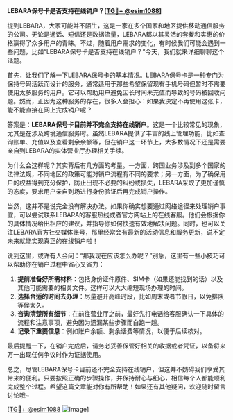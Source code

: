 **LEBARA保号卡是否支持在线销户？[[TG💪+ @esim1088](https://t.me/s/esim1088)]**

提到LEBARA，大家可能并不陌生，这是一家在多个国家和地区提供移动通信服务的公司。无论是通话、短信还是数据流量，LEBARA都以其灵活的套餐和实惠的价格赢得了众多用户的青睐。不过，随着用户需求的变化，有时候我们可能会遇到一些问题，比如“LEBARA保号卡是否支持在线销户？”今天，我们就来详细聊聊这个话题。

首先，让我们了解一下LEBARA保号卡的基本情况。LEBARA保号卡是一种专门为保持号码活跃而设计的服务，通常适用于那些希望保留现有手机号码但暂时不需要使用太多服务的用户。它可以帮助用户避免因长时间未充值而导致的号码被回收问题。然而，正因为这种服务的存在，很多人会担心：如果我决定不再使用这张卡，能不能直接在网上完成销户呢？

答案是：**LEBARA保号卡目前并不完全支持在线销户**。这是一个比较常见的现象，尤其是在涉及跨境通信服务时。虽然LEBARA提供了丰富的线上管理功能，比如查询账单、充值以及查看剩余余额等，但在销户这一环节上，大多数情况下还是需要亲自到LEBARA的实体营业厅办理相关手续。

为什么会这样呢？其实背后有几方面的考量。一方面，跨国业务涉及到多个国家的法律法规，不同地区的政策可能对销户流程有不同的要求；另一方面，为了确保用户的权益得到充分保护，防止出现不必要的纠纷或损失，LEBARA采取了更加谨慎的态度，要求用户亲自到场进行身份验证后再完成销户操作。

当然，这并不是说完全没有解决办法。如果你确实想要通过网络途径来处理销户事宜，可以尝试联系LEBARA的客服热线或者官方网站上的在线客服。他们会根据你的具体情况给出相应的建议，并指导你如何快速有效地解决问题。同时，也可以关注LEBARA官方社交媒体账号，那里经常会有最新的活动信息和服务更新，说不定未来就能实现真正的在线销户啦！

说到这里，或许有人会问：“那我现在应该怎么办呢？”别急，这里有一些小技巧可以帮助你在销户过程中省心又省力：

1. **提前准备好所需材料**：包括身份证件原件、SIM卡（如果还能找到的话）以及其他可能需要的相关文件。这样可以大大缩短现场办理的时间。
2. **选择合适的时间去办理**：尽量避开高峰时段，比如周末或者节假日，以免排队等候太久。
3. **咨询清楚所有细节**：在前往营业厅之前，最好先打电话给客服确认一下具体的流程和注意事项，避免因为遗漏某些步骤而白跑一趟。
4. **记录下重要信息**：例如账户余额、剩余话费等情况，以便于后续核对。

最后提醒一下，在销户完成后，请务必妥善保管好相关的收据或者凭证，以备将来万一出现任何争议时作为证据使用。

总之，尽管LEBARA保号卡目前还不完全支持在线销户，但这并不妨碍我们享受其带来的便利。只要按照正确的步骤操作，并保持耐心与细心，相信每个人都能顺利完成整个过程。希望这篇文章能对你有所帮助！如果还有其他疑问，欢迎随时留言讨论哦~

[[TG💪+ @esim1088](https://t.me/s/esim1088) ![Image](https://i.postimg.cc/4NQfJmqS/Snipaste-2025-05-13-00-14-12.png)]